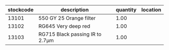 |stockcode|description|quantity|location|
|---------|-----------|--------|--------|
|13101|550 GY 25 Orange filter|1.00||
|13102|RG645 Very deep red|1.00||
|13103|RG715 Black passing IR to 2.7µm|1.00||
